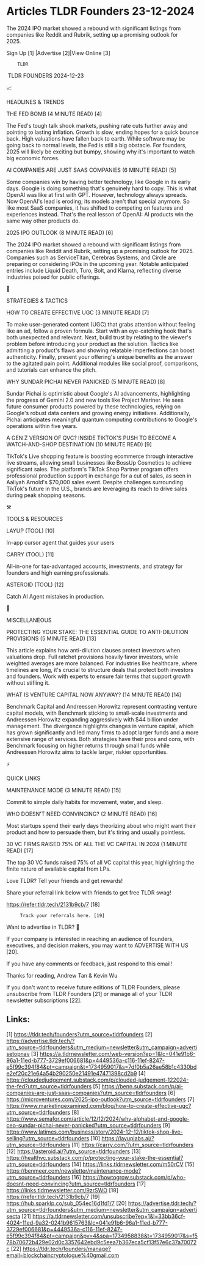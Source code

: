 # Articles TLDR Founders 23-12-2024

The 2024 IPO market showed a rebound with significant listings from
companies like Reddit and Rubrik, setting up a promising outlook for
2025. ‌ ‌ ‌ ‌ ‌ ‌ ‌ ‌ ‌ ‌ ‌ ‌ ‌ ‌ ‌ ‌ ‌ ‌ ‌ ‌ ‌ ‌ ‌ ‌ ‌ ‌  ‌ ‌ ‌ ‌ ‌ ‌ ‌ ‌ ‌ ‌ ‌ ‌ ‌ ‌ ‌ ‌ ‌ ‌ ‌ ‌ ‌ ‌ ‌ ‌ ‌ ‌ 


 Sign Up [1] |Advertise [2]|View Online [3] 

		TLDR 

 TLDR FOUNDERS 2024-12-23

📈 

HEADLINES & TRENDS

 THE FED BOMB (4 MINUTE READ) [4] 

 The Fed's tough talk shook markets, pushing rate cuts further away
and pointing to lasting inflation. Growth is slow, ending hopes for a
quick bounce back. High valuations have fallen back to earth. While
software may be going back to normal levels, the Fed is still a big
obstacle. For founders, 2025 will likely be exciting but bumpy,
showing why it's important to watch big economic forces. 

 AI COMPANIES ARE JUST SAAS COMPANIES (6 MINUTE READ) [5] 

 Some companies win by having better technology, like Google in its
early days. Google is doing something that's genuinely hard to copy.
This is what OpenAI was like at first with GPT. However, technology
always spreads. Now OpenAI's lead is eroding; its models aren't that
special anymore. So like most SaaS companies, it has shifted to
competing on features and experiences instead. That's the real lesson
of OpenAI: AI products win the same way other products do. 

 2025 IPO OUTLOOK (8 MINUTE READ) [6] 

 The 2024 IPO market showed a rebound with significant listings from
companies like Reddit and Rubrik, setting up a promising outlook for
2025. Companies such as ServiceTitan, Cerebras Systems, and Circle are
preparing or considering IPOs in the upcoming year. Notable
anticipated entries include Liquid Death, Turo, Bolt, and Klarna,
reflecting diverse industries poised for public offerings. 

🧠 

STRATEGIES & TACTICS

 HOW TO CREATE EFFECTIVE UGC (3 MINUTE READ) [7] 

 To make user-generated content (UGC) that grabs attention without
feeling like an ad, follow a proven formula. Start with an
eye-catching hook that's both unexpected and relevant. Next, build
trust by relating to the viewer's problem before introducing your
product as the solution. Tactics like admitting a product's flaws and
showing relatable imperfections can boost authenticity. Finally,
present your offering's unique benefits as the answer to the agitated
pain point. Additional modules like social proof, comparisons, and
tutorials can enhance the pitch. 

 WHY SUNDAR PICHAI NEVER PANICKED (5 MINUTE READ) [8] 

 Sundar Pichai is optimistic about Google's AI advancements,
highlighting the progress of Gemini 2.0 and new tools like Project
Mariner. He sees future consumer products powered by these
technologies, relying on Google's robust data centers and growing
energy initiatives. Additionally, Pichai anticipates meaningful
quantum computing contributions to Google's operations within five
years. 

 A GEN Z VERSION OF QVC? INSIDE TIKTOK'S PUSH TO BECOME A
WATCH-AND-SHOP DESTINATION (10 MINUTE READ) [9] 

 TikTok's Live shopping feature is boosting ecommerce through
interactive live streams, allowing small businesses like BossUp
Cosmetics to achieve significant sales. The platform's TikTok Shop
Partner program offers professional production support in exchange for
a cut of sales, as seen in Aaliyah Arnold's $70,000 sales event.
Despite challenges surrounding TikTok's future in the U.S., brands are
leveraging its reach to drive sales during peak shopping seasons. 

⚒️ 

TOOLS & RESOURCES

 LAYUP (TOOL) [10] 

 In-app cursor agent that guides your users 

 CARRY (TOOL) [11] 

 All-in-one for tax-advantaged accounts, investments, and strategy for
founders and high earning professionals. 

 ASTEROID (TOOL) [12] 

 Catch AI Agent mistakes in production. 

🎁 

MISCELLANEOUS

 PROTECTING YOUR STAKE: THE ESSENTIAL GUIDE TO ANTI-DILUTION
PROVISIONS (5 MINUTE READ) [13] 

 This article explains how anti-dilution clauses protect investors
when valuations drop. Full ratchet provisions heavily favor investors,
while weighted averages are more balanced. For industries like
healthcare, where timelines are long, it's crucial to structure deals
that protect both investors and founders. Work with experts to ensure
fair terms that support growth without stifling it. 

 WHAT IS VENTURE CAPITAL NOW ANYWAY? (14 MINUTE READ) [14] 

 Benchmark Capital and Andreessen Horowitz represent contrasting
venture capital models, with Benchmark sticking to small-scale
investments and Andreessen Horowitz expanding aggressively with $44
billion under management. The divergence highlights changes in venture
capital, which has grown significantly and led many firms to adopt
larger funds and a more extensive range of services. Both strategies
have their pros and cons, with Benchmark focusing on higher returns
through small funds while Andreessen Horowitz aims to tackle larger,
riskier opportunities. 

⚡ 

QUICK LINKS

 MAINTENANCE MODE (3 MINUTE READ) [15] 

 Commit to simple daily habits for movement, water, and sleep. 

 WHO DOESN'T NEED CONVINCING? (2 MINUTE READ) [16] 

 Most startups spend their early days theorizing about who might want
their product and how to persuade them, but it's tiring and usually
pointless. 

 30 VC FIRMS RAISED 75% OF ALL THE VC CAPITAL IN 2024 (1 MINUTE READ)
[17] 

 The top 30 VC funds raised 75% of all VC capital this year,
highlighting the finite nature of available capital from LPs. 

Love TLDR? Tell your friends and get rewards!

 Share your referral link below with friends to get free TLDR swag! 

 https://refer.tldr.tech/2131b9cb/7 [18] 

		 Track your referrals here. [19] 

Want to advertise in TLDR? 📰

 If your company is interested in reaching an audience of founders,
executives, and decision makers, you may want to ADVERTISE WITH US
[20]. 

 If you have any comments or feedback, just respond to this email! 

Thanks for reading, 
Andrew Tan & Kevin Wu 

If you don't want to receive future editions of TLDR Founders, please
unsubscribe from TLDR Founders [21] or manage all of your TLDR
newsletter subscriptions [22]. 

 

Links:
------
[1] https://tldr.tech/founders?utm_source=tldrfounders
[2] https://advertise.tldr.tech/?utm_source=tldrfounders&utm_medium=newsletter&utm_campaign=advertisetopnav
[3] https://a.tldrnewsletter.com/web-version?ep=1&lc=041e91b6-96a1-11ed-b777-3729ef006681&p=4449536a-c116-11ef-8247-e5f99c394f84&pt=campaign&t=1734959017&s=7df0b5a26ae58b1c4330bde2ef20c21e64a54b290250e21491e47471398cd2b9
[4] https://cloudedjudgement.substack.com/p/clouded-judgement-122024-the-fed?utm_source=tldrfounders
[5] https://benn.substack.com/p/ai-companies-are-just-saas-companies?utm_source=tldrfounders
[6] https://microventures.com/2025-ipo-outlook?utm_source=tldrfounders
[7] https://www.marketingexamined.com/blog/how-to-create-effective-ugc?utm_source=tldrfounders
[8] https://www.semafor.com/article/12/12/2024/why-alphabet-and-google-ceo-sundar-pichai-never-panicked?utm_source=tldrfounders
[9] https://www.latimes.com/business/story/2024-12-12/tiktok-shop-live-selling?utm_source=tldrfounders
[10] https://layuplabs.ai/?utm_source=tldrfounders
[11] https://carry.com/?utm_source=tldrfounders
[12] https://asteroid.ai/?utm_source=tldrfounders
[13] https://healthvc.substack.com/p/protecting-your-stake-the-essential?utm_source=tldrfounders
[14] https://links.tldrnewsletter.com/m50rCV
[15] https://benmeer.com/newsletter/maintenance-mode?utm_source=tldrfounders
[16] https://howtogrow.substack.com/p/who-doesnt-need-convincing?utm_source=tldrfounders
[17] https://links.tldrnewsletter.com/9zrSWO
[18] https://refer.tldr.tech/2131b9cb/7
[19] https://hub.sparklp.co/sub_054ec16d1fd1/7
[20] https://advertise.tldr.tech/?utm_source=tldrfounders&utm_medium=newsletter&utm_campaign=advertisecta
[21] https://a.tldrnewsletter.com/unsubscribe?ep=1&l=33bb36cf-4024-11ed-9a32-0241b9615763&lc=041e91b6-96a1-11ed-b777-3729ef006681&p=4449536a-c116-11ef-8247-e5f99c394f84&pt=campaign&pv=4&spa=1734958838&t=1734959017&s=f578b70672b429e02d0c3357642ebd9c5eea7b367eca5cf13f57e6c37a70072c
[22] https://tldr.tech/founders/manage?email=blockchaincryptologue%40gmail.com
